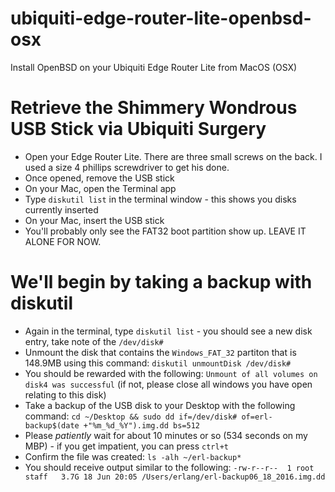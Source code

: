 # ubiquiti-edge-router-lite-openbsd-osx
Install OpenBSD on your Ubiquiti Edge Router Lite from MacOS (OSX)

Retrieve the Shimmery Wondrous USB Stick via Ubiquiti Surgery
=============================================================

* Open your Edge Router Lite. There are three small screws on the back. I used a size 4 phillips screwdriver to get his done.
* Once opened, remove the USB stick
* On your Mac, open the Terminal app
* Type `diskutil list` in the terminal window - this shows you disks currently inserted
* On your Mac, insert the USB stick
* You'll probably only see the FAT32 boot partition show up. LEAVE IT ALONE FOR NOW. 

We'll begin by taking a backup with diskutil
============================================

* Again in the terminal, type `diskutil list` - you should see a new disk entry, take note of the `/dev/disk#`
* Unmount the disk that contains the `Windows_FAT_32` partiton that is 148.9MB using this command: `diskutil unmountDisk /dev/disk#`
* You should be rewarded with the following: `Unmount of all volumes on disk4 was successful` (if not, please close all windows you have open relating to this disk)
* Take a backup of the USB disk to your Desktop with the following command: `cd ~/Desktop && sudo dd if=/dev/disk# of=erl-backup$(date +"%m_%d_%Y").img.dd bs=512`
* Please *patiently* wait for about 10 minutes or so (534 seconds on my MBP) - if you get impatient, you can press `ctrl+t`
* Confirm the file was created: `ls -alh ~/erl-backup*`
* You should receive output similar to the following: `-rw-r--r--  1 root  staff   3.7G 18 Jun 20:05 /Users/erlang/erl-backup06_18_2016.img.dd`
